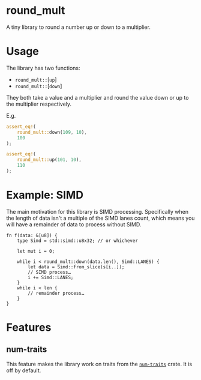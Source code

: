 # round_mult

A tiny library to round a number up or down to a multiplier.

# Usage

The library has two functions:
- `round_mult::`[`up`]
- `round_mult::`[`down`]

They both take a value and a multiplier and round the value down or up to the multiplier respectively.

E.g.
```rust
assert_eq!(
    round_mult::down(109, 10),
    100
);

assert_eq!(
    round_mult::up(101, 10),
    110
);
```

# Example: SIMD

The main motivation for this library is SIMD processing. Specifically when the length of data isn't a multiple of the SIMD lanes count, which means you will have a remainder of data to process without SIMD.

```ignore
fn f(data: &[u8]) {
	type Simd = std::simd::u8x32; // or whichever

	let mut i = 0;

	while i < round_mult::down(data.len(), Simd::LANES) {
		let data = Simd::from_slice(s[i..]);
		// SIMD process…
		i += Simd::LANES;
	}
	while i < len {
		// remainder process…
	}
}
```

# Features

## num-traits

This feature makes the library work on traits from the [`num-traits`](https://crates.io/crates/num-traits) crate.
It is off by default.
